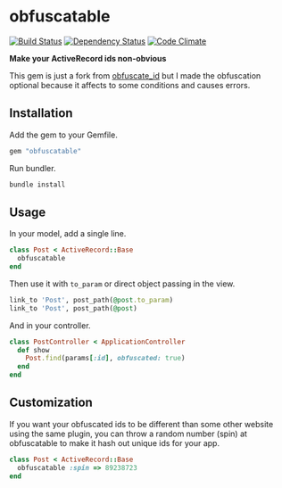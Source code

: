 # obfuscatable

[![Build Status](https://secure.travis-ci.org/dtaniwaki/obfuscatable.png)](http://travis-ci.org/dtaniwaki/obfuscatable) [![Dependency Status](https://gemnasium.com/dtaniwaki/obfuscatable.png)](https://gemnasium.com/dtaniwaki/obfuscatable) [![Code Climate](https://codeclimate.com/github/dtaniwaki/obfuscatable.png)](https://codeclimate.com/github/dtaniwaki/obfuscatable)

**Make your ActiveRecord ids non-obvious**

This gem is just a fork from [obfuscate_id](https://github.com/namick/obfuscate_id) but I made the obfuscation optional because it affects to some conditions and causes errors.

## Installation

Add the gem to your Gemfile.

```ruby
gem "obfuscatable"
```

Run bundler.

```ruby
bundle install
```

## Usage
 
In your model, add a single line.  

```ruby
class Post < ActiveRecord::Base
  obfuscatable
end
```

Then use it with `to_param` or direct object passing in the view.

```ruby
link_to 'Post', post_path(@post.to_param)
link_to 'Post', post_path(@post)
```

And in your controller.

```ruby
class PostController < ApplicationController
  def show
    Post.find(params[:id], obfuscated: true)
  end
end
```

## Customization

If you want your obfuscated ids to be different than some other website using the same plugin, you can throw a random number (spin) at obfuscatable to make it hash out unique ids for your app.

```ruby
class Post < ActiveRecord::Base
  obfuscatable :spin => 89238723
end
```

